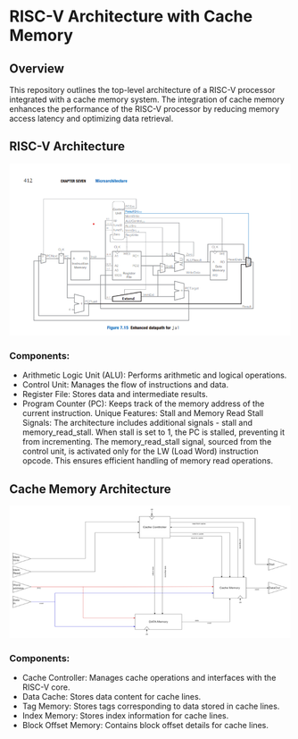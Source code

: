 # RISC-V Architecture with Cache Memory
## Overview
This repository outlines the top-level architecture of a RISC-V processor integrated with a cache memory system. The integration of cache memory enhances the performance of the RISC-V processor by reducing memory access latency and optimizing data retrieval.

## RISC-V Architecture
![Block Diagram](picture1.png)

### Components:
* Arithmetic Logic Unit (ALU): Performs arithmetic and logical operations.
* Control Unit: Manages the flow of instructions and data.
* Register File: Stores data and intermediate results.
* Program Counter (PC): Keeps track of the memory address of the current instruction.
Unique Features:
Stall and Memory Read Stall Signals: The architecture includes additional signals - stall and memory_read_stall. When stall is set to 1, the PC is stalled, preventing it from incrementing. The memory_read_stall signal, sourced from the control unit, is activated only for the LW (Load Word) instruction opcode. This ensures efficient handling of memory read operations.
## Cache Memory Architecture
![Block Diagram](picture2.png)
### Components:
* Cache Controller: Manages cache operations and interfaces with the RISC-V core.
* Data Cache: Stores data content for cache lines.
* Tag Memory: Stores tags corresponding to data stored in cache lines.
* Index Memory: Stores index information for cache lines.
* Block Offset Memory: Contains block offset details for cache lines.
